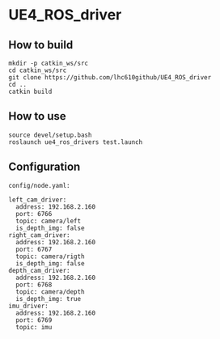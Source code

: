 # UE4_ROS_driver
## How to build
```
mkdir -p catkin_ws/src
cd catkin_ws/src
git clone https://github.com/lhc610github/UE4_ROS_driver
cd ..
catkin build
```

## How to use
```
source devel/setup.bash
roslaunch ue4_ros_drivers test.launch
```

## Configuration
`config/node.yaml:`
```
left_cam_driver:
  address: 192.168.2.160
  port: 6766
  topic: camera/left
  is_depth_img: false
right_cam_driver:
  address: 192.168.2.160
  port: 6767
  topic: camera/rigth
  is_depth_img: false
depth_cam_driver:
  address: 192.168.2.160
  port: 6768
  topic: camera/depth
  is_depth_img: true
imu_driver:
  address: 192.168.2.160
  port: 6769
  topic: imu
```